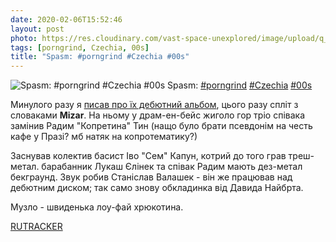 ```yaml
---
date: 2020-02-06T15:52:46
layout: post
photo: https://res.cloudinary.com/vast-space-unexplored/image/upload/q_auto,dpr_auto,w_auto/photos/photo_876_06-02-2020_15-52-46.jpg
tags: [porngrind, Czechia, 00s]
title: "Spasm: #porngrind #Czechia #00s"
---
```

![Spasm: #porngrind #Czechia #00s](https://res.cloudinary.com/vast-space-unexplored/image/upload/q_auto,dpr_auto,w_auto/photos/photo_876_06-02-2020_15-52-46.jpg)
Spasm: [#porngrind](/tags/#porngrind) [#Czechia](/tags/#Czechia) [#00s](/tags/#00s)

Минулого разу я [писав про їх дебютний альбом](/2019-12-19-spasm--porngrind-grindcore-czechia-00s), цього разу спліт з словаками **Mizar**. На ньому у драм-ен-бейс жиголо гор тріо співака замінив Радим &quot;Копретина&quot; Тин (нащо було брати псевдонім на честь кафе у Празі? мб натяк на копротематику?)

Заснував колектив басист Іво &quot;Сем&quot; Капун, котрий до того грав треш-метал. барабанник Лукаш Єлінек та співак Радим мають дез-метал бекграунд. Звук робив Станіслав Валашек - він же працював над дебютним диском; так само знову обкладинка від Давида Найбрта.

Музло - швиденька лоу-фай хрюкотина.

[RUTRACKER](https://rutracker.org/forum/viewtopic.php?t=3789530)